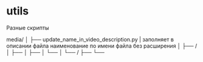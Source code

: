 # utils
Разные скрипты

media/
│
├── update_name_in_video_description.py
|   заполняет в описании файла наименование по имени файла без расширения
│
├── /
│   ├── 
│   ├── 
│   └── 
│
└── /
    ├── 
    └── 


